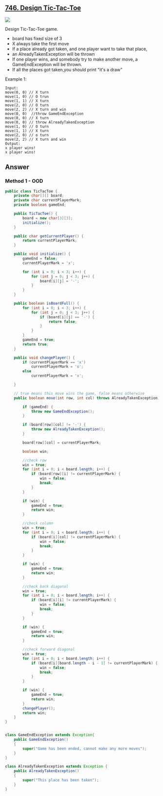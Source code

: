 ## [746. Design Tic-Tac-Toe](https://www.lintcode.com/problem/design-tic-tac-toe/description)

![](https://github.com/weltond/DataStructure/blob/master/medium.PNG)

Design Tic-Tac-Toe game.

- board has fixed size of 3
- X always take the first move
- If a place already got taken, and one player want to take that place,
- an AlreadyTakenException will be thrown
- If one player wins, and somebody try to make another move, a GameEndException will be thrown.
- If all the places got taken,you should print "it's a draw"

Example 1:

```
Input:
move(0, 0) // X turn
move(1, 0) // O trun 
move(1, 1) // X turn
move(2, 0) // O turn
move(2, 2) // X turn and win
move(0, 0)  //throw GameEndException
move(0, 0) // X turn
move(0, 0) // throw AlreadyTakenException
move(1, 0) // O turn
move(1, 1) // X turn
move(2, 0) // o turn
move(2, 2) // X turn and win
Output:
x player wins!
x player wins!
```

## Answer
### Method 1 - OOD

```java
public class TicTacToe {
    private char[][] board;
	private char currentPlayerMark;
	private boolean gameEnd;

	public TicTacToe() {
		board = new char[3][3];
		initialize();
	}

	public char getCurrentPlayer() {
		return currentPlayerMark;
	}

	public void initialize() {
		gameEnd = false;
		currentPlayerMark = 'x';

		for (int i = 0; i < 3; i++) {
			for (int j = 0; j < 3; j++) {
				board[i][j] = '-';
			}
		}
	}

	public boolean isBoardFull() {
		for (int i = 0; i < 3; i++) {
			for (int j = 0; j < 3; j++) {
				if (board[i][j] == '-') {
					return false;
				}
			}
		}
		gameEnd = true;
		return true;
	}

	public void changePlayer() {
		if (currentPlayerMark == 'x')
			currentPlayerMark = 'o';
		else
			currentPlayerMark = 'x';

	}

	// true means this move wins the game, false means otherwise
	public boolean move(int row, int col) throws AlreadyTakenException, GameEndException {

		if (gameEnd) {
			throw new GameEndException();
		}

		if (board[row][col] != '-') {
			throw new AlreadyTakenException();
		}

		board[row][col] = currentPlayerMark;

		boolean win;

		//check row
		win = true;
		for (int i = 0; i < board.length; i++) {
			if (board[row][i] != currentPlayerMark) {
				win = false;
				break;
			}
		}

		if (win) {
			gameEnd = true;
			return win;
		}

		//check column
		win = true;
		for (int i = 0; i < board.length; i++) {
			if (board[i][col] != currentPlayerMark) {
				win = false;
				break;
			}
		}

		if (win) {
			gameEnd = true;
			return win;
		}

		//check back diagonal
		win = true;
		for (int i = 0; i < board.length; i++) {
			if (board[i][i] != currentPlayerMark) {
				win = false;
				break;
			}
		}

		if (win) {
			gameEnd = true;
			return win;
		}

		//check forward diagonal
		win = true;
		for (int i = 0; i < board.length; i++) {
			if (board[i][board.length - i - 1] != currentPlayerMark) {
				win = false;
				break;
			}
		}

		if (win) {
			gameEnd = true;
            return win;
		}
		changePlayer();
		return win;
	}
}


class GameEndException extends Exception{
	public GameEndException()
	{
		super("Game has been ended, cannot make any more moves");
	}
}

class AlreadyTakenException extends Exception {
	public AlreadyTakenException()
	{
		super("This place has been taken");
	}
}
```
